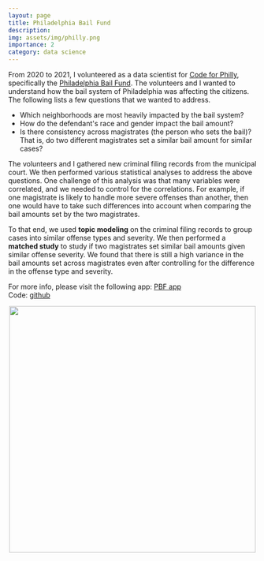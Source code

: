 ```yaml
---
layout: page
title: Philadelphia Bail Fund
description: 
img: assets/img/philly.png
importance: 2
category: data science
---
```

From 2020 to 2021, I volunteered as a data scientist for <a href="https://codeforphilly.org/">Code for Philly</a>, specifically the <a href="https://www.phillybailfund.org/">Philadelphia Bail Fund</a>. The volunteers and I wanted to understand how the bail system of Philadelphia was affecting the citizens. The following lists a few questions that we wanted to address.

* Which neighborhoods are most heavily impacted by the bail system?
* How do the defendant's race and gender impact the bail amount?
* Is there consistency across magistrates (the person who sets the bail)? That is, do two different magistrates set a similar bail amount for similar cases? 

The volunteers and I gathered new criminal filing records from the municipal court. We then performed various statistical analyses to address the above questions. One challenge of this analysis was that many variables were correlated, and we needed to control for the correlations. For example, if one magistrate is likely to handle more severe offenses than another, then one would have to take such differences into account when comparing the bail amounts set by the two magistrates. 
 
To that end, we used **topic modeling** on the criminal filing records to group cases into similar offense types and severity. We then performed a **matched study** to study if two magistrates set similar bail amounts given similar offense severity. We found that there is still a high variance in the bail amounts set across magistrates even after controlling for the difference in the offense type and severity. 

For more info, please visit the following app: <a href="https://codeforphilly-pbf-analysis-app-hzafyl.streamlitapp.com/">PBF app</a>  
Code: <a href="https://github.com/CodeForPhilly/pbf-analysis">github</a>  

<p align="center">
  <img width="500" src="https://irisyoon.com/assets/img/pbf_magistrate.png">
</p>

